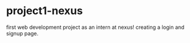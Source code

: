 # project1-nexus
first web development project as an intern at nexus! creating a login and signup page.
